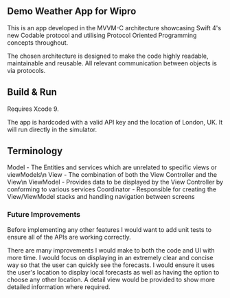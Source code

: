 ## Demo Weather App for Wipro

This is an app developed in the MVVM-C architecture showcasing Swift 4's new Codable protocol and utilising Protocol Oriented Programming concepts throughout.

The chosen architecture is designed to make the code highly readable, maintainable and reusable. All relevant communication between objects is via protocols.


## Build & Run

Requires Xcode 9.

The app is hardcoded with a valid API key and the location of London, UK. It will run directly in the simulator.


## Terminology

Model - The Entities and services which are unrelated to specific views or viewModels\n
View - The combination of both the View Controller and the View\n
ViewModel - Provides data to be displayed by the View Controller by conforming to various services
Coordinator - Responsible for creating the View/ViewModel stacks and handling navigation between screens


### Future Improvements

Before implementing any other features I would want to add unit tests to ensure all of the APIs are working correctly.

There are many improvements I would make to both the code and UI with more time. I would focus on displaying in an extremely clear and concise way so that the user can quickly see the forecasts. I would ensure it uses the user's location to display local forecasts as well as having the option to choose any other location. A detail view would be provided to show more detailed information where required.


